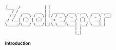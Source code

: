      ______            _
    |___  /           | |
       / /  ___   ___ | | _____  ___ _ __   ___ _ __
      / /  / _ \ / _ \| |/ / _ \/ _ \ '_ \ / _ \ '__|
    ./ /__| (_) | (_) |   <  __/  __/ |_) |  __/ |
    \_____/\___/ \___/|_|\_\___|\___| .__/ \___|_|
                                    | |
                                    |_|

#### Introduction

